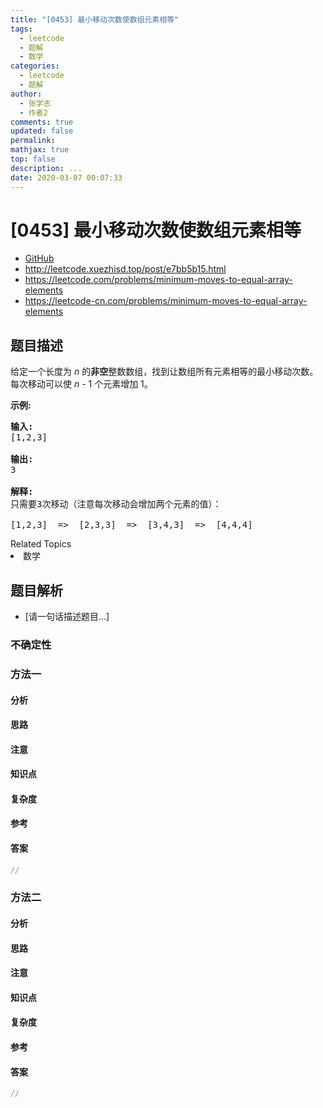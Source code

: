 ```yaml
---
title: "[0453] 最小移动次数使数组元素相等"
tags:
  - leetcode
  - 题解
  - 数学
categories:
  - leetcode
  - 题解
author:
  - 张学志
  - 作者2
comments: true
updated: false
permalink:
mathjax: true
top: false
description: ...
date: 2020-03-07 00:07:33
---
```



# [0453] 最小移动次数使数组元素相等
* [GitHub](https://github.com/algoboy101/LeetCodeCrowdsource/tree/master/_posts/QA/%5B0453%5D%20%E6%9C%80%E5%B0%8F%E7%A7%BB%E5%8A%A8%E6%AC%A1%E6%95%B0%E4%BD%BF%E6%95%B0%E7%BB%84%E5%85%83%E7%B4%A0%E7%9B%B8%E7%AD%89.md)
* http://leetcode.xuezhisd.top/post/e7bb5b15.html
* https://leetcode.com/problems/minimum-moves-to-equal-array-elements
* https://leetcode-cn.com/problems/minimum-moves-to-equal-array-elements


## 题目描述

<p>给定一个长度为 <em>n</em> 的<strong>非空</strong>整数数组，找到让数组所有元素相等的最小移动次数。每次移动可以使 <em>n</em> - 1 个元素增加 1。</p>

<p><strong>示例:</strong></p>

<pre>
<strong>输入:</strong>
[1,2,3]

<strong>输出:</strong>
3

<strong>解释:</strong>
只需要3次移动（注意每次移动会增加两个元素的值）：

[1,2,3]  =&gt;  [2,3,3]  =&gt;  [3,4,3]  =&gt;  [4,4,4]
</pre>
<div><div>Related Topics</div><div><li>数学</li></div></div>


## 题目解析
* [请一句话描述题目...]

### 不确定性


### 方法一

#### 分析

#### 思路

#### 注意

#### 知识点

#### 复杂度

#### 参考

#### 答案

```cpp
//
```


### 方法二

#### 分析

#### 思路

#### 注意

#### 知识点

#### 复杂度

#### 参考

#### 答案

```cpp
//
```


